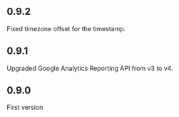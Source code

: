 ## 0.9.2

Fixed timezone offset for the timestamp.

## 0.9.1

Upgraded Google Analytics Reporting API from v3 to v4.

## 0.9.0

First version